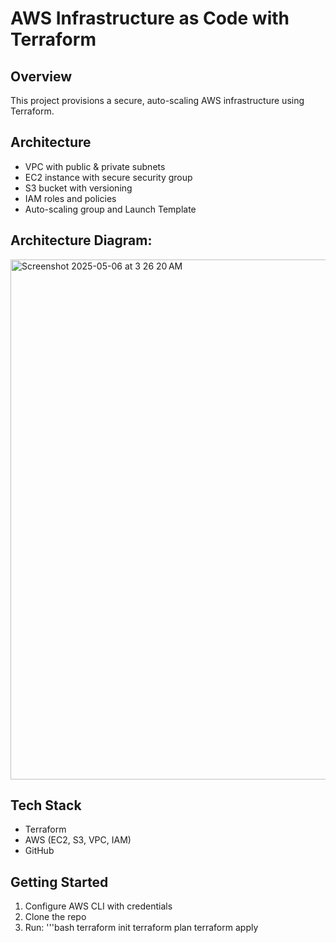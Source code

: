 # AWS Infrastructure as Code with Terraform

## Overview

This project provisions a secure, auto-scaling AWS infrastructure using Terraform.

## Architecture

- VPC with public & private subnets
- EC2 instance with secure security group
- S3 bucket with versioning
- IAM roles and policies
- Auto-scaling group and Launch Template

## Architecture Diagram: 

<img width="832" alt="Screenshot 2025-05-06 at 3 26 20 AM" src="https://github.com/user-attachments/assets/607c2250-c420-4c43-9b83-d7e0229037c9" />


## Tech Stack

- Terraform
- AWS (EC2, S3, VPC, IAM)
- GitHub

## Getting Started

1. Configure AWS CLI with credentials
2. Clone the repo
3. Run:
   '''bash
   terraform init
   terraform plan
   terraform apply
